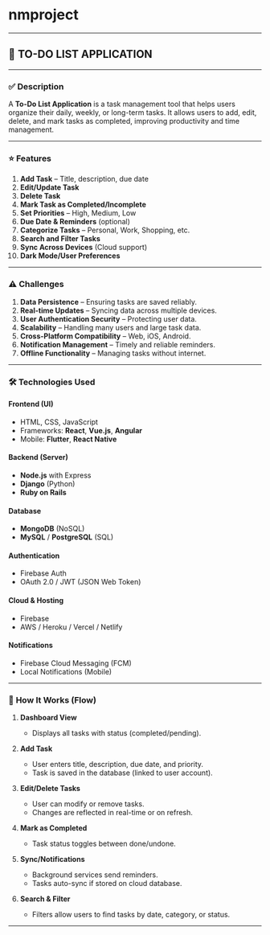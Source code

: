 # nmproject

---

## 📝 TO-DO LIST APPLICATION

---

### ✅ **Description**

A **To-Do List Application** is a task management tool that helps users organize their daily, weekly, or long-term tasks. It allows users to add, edit, delete, and mark tasks as completed, improving productivity and time management.

---

### ⭐ **Features**

1. **Add Task** – Title, description, due date
2. **Edit/Update Task**
3. **Delete Task**
4. **Mark Task as Completed/Incomplete**
5. **Set Priorities** – High, Medium, Low
6. **Due Date & Reminders** (optional)
7. **Categorize Tasks** – Personal, Work, Shopping, etc.
8. **Search and Filter Tasks**
9. **Sync Across Devices** (Cloud support)
10. **Dark Mode/User Preferences**

---

### ⚠️ **Challenges**

1. **Data Persistence** – Ensuring tasks are saved reliably.
2. **Real-time Updates** – Syncing data across multiple devices.
3. **User Authentication Security** – Protecting user data.
4. **Scalability** – Handling many users and large task data.
5. **Cross-Platform Compatibility** – Web, iOS, Android.
6. **Notification Management** – Timely and reliable reminders.
7. **Offline Functionality** – Managing tasks without internet.

---

### 🛠️ **Technologies Used**

#### **Frontend (UI)**

* HTML, CSS, JavaScript
* Frameworks: **React**, **Vue.js**, **Angular**
* Mobile: **Flutter**, **React Native**

#### **Backend (Server)**

* **Node.js** with Express
* **Django** (Python)
* **Ruby on Rails**

#### **Database**

* **MongoDB** (NoSQL)
* **MySQL** / **PostgreSQL** (SQL)

#### **Authentication**

* Firebase Auth
* OAuth 2.0 / JWT (JSON Web Token)

#### **Cloud & Hosting**

* Firebase
* AWS / Heroku / Vercel / Netlify

#### **Notifications**

* Firebase Cloud Messaging (FCM)
* Local Notifications (Mobile)

---

### 🔄 **How It Works (Flow)**


1. **Dashboard View**

   * Displays all tasks with status (completed/pending).

2. **Add Task**

   * User enters title, description, due date, and priority.
   * Task is saved in the database (linked to user account).

3. **Edit/Delete Tasks**

   * User can modify or remove tasks.
   * Changes are reflected in real-time or on refresh.

4. **Mark as Completed**

   * Task status toggles between done/undone.

5. **Sync/Notifications**

   * Background services send reminders.
   * Tasks auto-sync if stored on cloud database.

6. **Search & Filter**

   * Filters allow users to find tasks by date, category, or status.

---

